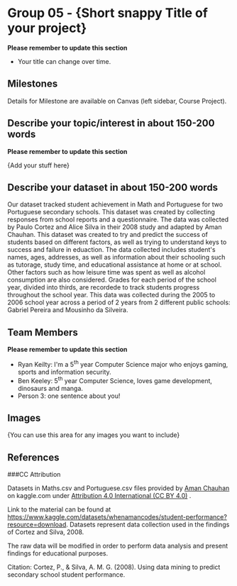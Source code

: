 # Group 05 - {Short snappy Title of your project}

**Please remember to update this section**

- Your title can change over time.

## Milestones

Details for Milestone are available on Canvas (left sidebar, Course Project).

## Describe your topic/interest in about 150-200 words

**Please remember to update this section**

{Add your stuff here}

## Describe your dataset in about 150-200 words

Our dataset tracked student achievement in Math and Portuguese for two Portuguese secondary schools. This dataset was created by collecting responses from school reports and a questionnaire. The data was collected by Paulo Cortez and Alice Silva in their 2008 study and adapted by Aman Chauhan. This dataset was created to try and predict the success of students based on different factors, as well as trying to understand keys to success and failure in eduaction. The data collected includes student's names, ages, addresses, as well as information about their schooling such as tutorage, study time, and educational assistance at home or at school. Other factors such as how leisure time was spent as well as alcohol consumption are also considered. Grades for each period of the school year, divided into thirds, are recordede to track students progress throughout the school year. This data was collected during the 2005 to 2006 school year across a period of 2 years from 2 different public schools: Gabriel Pereira and Mousinho da Silveira.


## Team Members

**Please remember to update this section**

- Ryan Keilty: I'm a 5<sup>th</sup> year Computer Science major who enjoys gaming, sports and information security.
- Ben Keeley: 5<sup>th</sup> year Computer Science, loves game development, dinosaurs and manga.
- Person 3: one sentence about you!

## Images

{You can use this area for any images you want to include}

## References

###CC Attribution

Datasets in Maths.csv and Portuguese.csv files provided by [Aman Chauhan](https://www.kaggle.com/whenamancodes) on kaggle.com under [Attribution 4.0 International (CC BY 4.0)](https://creativecommons.org/licenses/by/4.0/) . 

Link to the material can be found at https://www.kaggle.com/datasets/whenamancodes/student-performance?resource=download. Datasets represent data collection used in the findings of Cortez and Silva, 2008.

The raw data will be modified in order to perform data analysis and present findings for educational purposes.

Citation: Cortez, P., & Silva, A. M. G. (2008). Using data mining to predict secondary school student performance.

